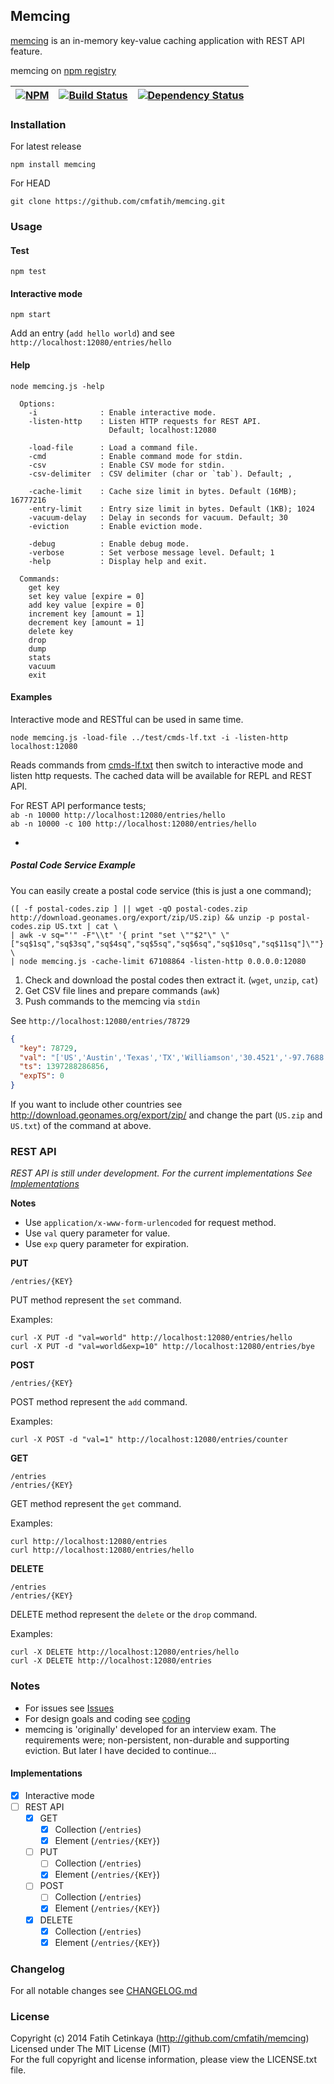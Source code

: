 ## Memcing

[memcing](http://github.com/cmfatih/memcing) is an in-memory key-value caching application 
with REST API feature.

memcing on [npm registry](http://npmjs.org/package/memcing)   

[![NPM][npm-image]][npm-url] | [![Build Status][travis-image]][travis-url] | [![Dependency Status][depstatus-image]][depstatus-url]
---------- | ---------- | ----------


### Installation

For latest release
```
npm install memcing
```

For HEAD
```
git clone https://github.com/cmfatih/memcing.git
```

### Usage

#### Test
```
npm test
```

#### Interactive mode
```
npm start
```
Add an entry (`add hello world`) and see `http://localhost:12080/entries/hello`

#### Help
```
node memcing.js -help
```
```
  Options:
    -i              : Enable interactive mode.
    -listen-http    : Listen HTTP requests for REST API.
                      Default; localhost:12080

    -load-file      : Load a command file.
    -cmd            : Enable command mode for stdin.
    -csv            : Enable CSV mode for stdin.
    -csv-delimiter  : CSV delimiter (char or `tab`). Default; ,

    -cache-limit    : Cache size limit in bytes. Default (16MB); 16777216
    -entry-limit    : Entry size limit in bytes. Default (1KB); 1024
    -vacuum-delay   : Delay in seconds for vacuum. Default; 30
    -eviction       : Enable eviction mode.

    -debug          : Enable debug mode.
    -verbose        : Set verbose message level. Default; 1
    -help           : Display help and exit.

  Commands:
    get key
    set key value [expire = 0]
    add key value [expire = 0]
    increment key [amount = 1]
    decrement key [amount = 1]
    delete key
    drop
    dump
    stats
    vacuum
    exit
```

#### Examples

Interactive mode and RESTful can be used in same time.
```
node memcing.js -load-file ../test/cmds-lf.txt -i -listen-http localhost:12080
```
Reads commands from [cmds-lf.txt](https://github.com/cmfatih/memcing/blob/master/test/cmds-lf.txt)
then switch to interactive mode and listen http requests. The cached data will be available for 
REPL and REST API.  

For REST API performance tests;  
`ab -n 10000 http://localhost:12080/entries/hello`  
`ab -n 10000 -c 100 http://localhost:12080/entries/hello`

-

##### Postal Code Service Example

You can easily create a postal code service (this is just a one command);
```
([ -f postal-codes.zip ] || wget -qO postal-codes.zip http://download.geonames.org/export/zip/US.zip) && unzip -p postal-codes.zip US.txt | cat \
| awk -v sq="'" -F"\\t" '{ print "set \""$2"\" \"["sq$1sq","sq$3sq","sq$4sq","sq$5sq","sq$6sq","sq$10sq","sq$11sq"]\""}' \
| node memcing.js -cache-limit 67108864 -listen-http 0.0.0.0:12080
```
1. Check and download the postal codes then extract it. (`wget`, `unzip`, `cat`)
2. Get CSV file lines and prepare commands (`awk`)
3. Push commands to the memcing via `stdin`

See `http://localhost:12080/entries/78729`
```JSON
{
  "key": 78729,
  "val": "['US','Austin','Texas','TX','Williamson','30.4521','-97.7688']",
  "ts": 1397288286856,
  "expTS": 0
}
```

If you want to include other countries see http://download.geonames.org/export/zip/
and change the part (`US.zip` and `US.txt`) of the command at above. 

### REST API

*REST API is still under development. For the current implementations 
See [Implementations](#implementations)*  

**Notes**
* Use `application/x-www-form-urlencoded` for request method.
* Use `val` query parameter for value.
* Use `exp` query parameter for expiration.

**PUT**

```
/entries/{KEY}
```
PUT method represent the `set` command.

Examples:
```
curl -X PUT -d "val=world" http://localhost:12080/entries/hello
curl -X PUT -d "val=world&exp=10" http://localhost:12080/entries/bye
```

**POST**

```
/entries/{KEY}
```
POST method represent the `add` command.

Examples:
```
curl -X POST -d "val=1" http://localhost:12080/entries/counter
```

**GET**

```
/entries
/entries/{KEY}
```
GET method represent the `get` command.

Examples:
```
curl http://localhost:12080/entries
curl http://localhost:12080/entries/hello
```

**DELETE**

```
/entries
/entries/{KEY}
```
DELETE method represent the `delete` or the `drop` command.

Examples:
```
curl -X DELETE http://localhost:12080/entries/hello
curl -X DELETE http://localhost:12080/entries
```

### Notes

* For issues see [Issues](https://github.com/cmfatih/memcing/issues)
* For design goals and coding see [coding](https://github.com/cmfatih/coding)
* memcing is 'originally' developed for an interview exam. The requirements were; 
non-persistent, non-durable and supporting eviction. But later I have decided to continue...

#### Implementations

- [x] Interactive mode
- [ ] REST API
  - [x] GET
    - [x] Collection (`/entries`)
    - [x] Element (`/entries/{KEY}`)
  - [ ] PUT
    - [ ] Collection (`/entries`)
    - [x] Element (`/entries/{KEY}`)
  - [ ] POST
    - [ ] Collection (`/entries`)
    - [x] Element (`/entries/{KEY}`)
  - [x] DELETE
    - [x] Collection (`/entries`)
    - [x] Element (`/entries/{KEY}`)

### Changelog

For all notable changes see [CHANGELOG.md](https://github.com/cmfatih/memcing/blob/master/CHANGELOG.md)

### License

Copyright (c) 2014 Fatih Cetinkaya (http://github.com/cmfatih/memcing)  
Licensed under The MIT License (MIT)  
For the full copyright and license information, please view the LICENSE.txt file.

[npm-url]: http://npmjs.org/package/memcing
[npm-image]: https://nodei.co/npm/memcing.png?compact=true

[travis-url]: https://travis-ci.org/cmfatih/memcing
[travis-image]: https://travis-ci.org/cmfatih/memcing.svg?branch=master

[appveyor-url]: https://ci.appveyor.com/project/cmfatih/memcing
[appveyor-image]: https://ci.appveyor.com/api/projects/status/811fxhv7iok8x5u6

[depstatus-url]: https://david-dm.org/cmfatih/memcing
[depstatus-image]: https://david-dm.org/cmfatih/memcing.png
